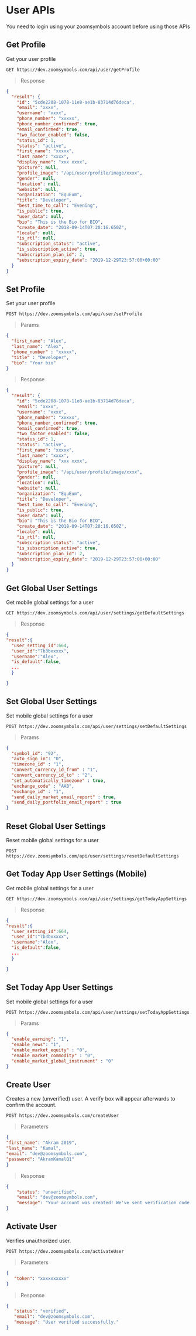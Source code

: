 

# User APIs

You need to login using your zoomsymbols account before using those APIs

## Get Profile

Get your user profile


```APIs
GET https://dev.zoomsymbols.com/api/user/getProfile
```

> Response

```json
{
  "result": {
    "id": "5cde2208-1078-11e8-ae1b-83714d76deca",
    "email": "xxxx",
    "username": "xxxx",
    "phone_number": "xxxxx",
    "phone_number_confirmed": true,
    "email_confirmed": true,
    "two_factor_enabled": false,
    "status_id": 1,
    "status": "active",
    "first_name": "xxxxx",
    "last_name": "xxxx",
    "display_name": "xxx xxxx",
    "picture": null,
    "profile_image": "/api/user/profile/image/xxxx",
    "gender": null,
    "location": null,
    "website": null,
    "organization": "EquEum",
    "title": "Developer",
    "best_time_to_call": "Evening",
    "is_public": true,
    "user_data": null,
    "bio": "This is the Bio for BIO",
    "create_date": "2018-09-14T07:20:16.650Z",
    "locale": null,
    "is_rtl": null,
    "subscription_status": "active",
    "is_subscription_active": true,
    "subscription_plan_id": 2,
    "subscription_expiry_date": "2019-12-29T23:57:00+00:00"
  }
}
```


## Set Profile

Set your user profile

```
POST https://dev.zoomsymbols.com/api/user/setProfile
```
> Params

```json
{
  "first_name": "Alex",
  "last_name": "Alex",
  "phone_number" : "xxxxx",
  "title" : "Developer",
  "bio": "Your bio"
}
```

> Response

```json
{
  "result": {
    "id": "5cde2208-1078-11e8-ae1b-83714d76deca",
    "email": "xxxx",
    "username": "xxxx",
    "phone_number": "xxxxx",
    "phone_number_confirmed": true,
    "email_confirmed": true,
    "two_factor_enabled": false,
    "status_id": 1,
    "status": "active",
    "first_name": "xxxxx",
    "last_name": "xxxx",
    "display_name": "xxx xxxx",
    "picture": null,
    "profile_image": "/api/user/profile/image/xxxx",
    "gender": null,
    "location": null,
    "website": null,
    "organization": "EquEum",
    "title": "Developer",
    "best_time_to_call": "Evening",
    "is_public": true,
    "user_data": null,
    "bio": "This is the Bio for BIO",
    "create_date": "2018-09-14T07:20:16.650Z",
    "locale": null,
    "is_rtl": null,
    "subscription_status": "active",
    "is_subscription_active": true,
    "subscription_plan_id": 2,
    "subscription_expiry_date": "2019-12-29T23:57:00+00:00"
  }
}
```

## Get Global User Settings

Get mobile global settings for a user


```APIs
GET https://dev.zoomsymbols.com/api/user/settings/getDefaultSettings
```

> Response

```json
{
"result":{
  "user_setting_id":664,
  "user_id":"7b3bxxxxx",
  "username":"Alex",
  "is_default":false,
  ...
  }

}
```
## Set Global User Settings

Set mobile global settings for a user



```APIs
POST https://dev.zoomsymbols.com/api/user/settings/setDefaultSettings
```

> Params

```json
{
  "symbol_id": "92",
  "auto_sign_in": "0",
  "timezone_id" : "1",
  "convert_currency_id_from" : "1",
  "convert_currency_id_to" : "2",
  "set_automatically_timezone" : true,
  "exchange_code" : "AAB",
  "exchange_id" : "1",
  "send_daily_market_email_report" : true,
  "send_daily_portfolio_email_report" : true    
}
```


## Reset Global User Settings

Reset mobile global settings for a user


```APIs
POST https://dev.zoomsymbols.com/api/user/settings/resetDefaultSettings
```


## Get Today App User Settings (Mobile)

Get mobile global settings for a user


```APIs
GET https://dev.zoomsymbols.com/api/user/settings/getTodayAppSettings
```

> Response

```json
{
"result":{
  "user_setting_id":664,
  "user_id":"7b3bxxxxx",
  "username":"Alex",
  "is_default":false,
  ...
  }

}
```

## Set Today App User Settings

Set mobile global settings for a user


```APIs
POST https://dev.zoomsymbols.com/api/user/settings/setTodayAppSettings
```

> Params

```json
{
  "enable_earning": "1",
  "enable_news": "1",
  "enable_market_equity" : "0",
  "enable_market_commodity" : "0",
  "enable_market_global_instrument" : "0"
}
```


## Create User

Creates a new (unverified) user. A verify box will appear afterwards to confirm the account.

```APIs
POST https://dev.zoomsymbols.com/createUser
```

> Parameters

```json
{
"first_name": "Akram 2019",
"last_name": "Kamal",
"email": "dev@zoomsymbols.com",
"password": "AkramKamalQ1"
}
```

> Response

```json
{
    "status": "unverified",
    "email": "dev@zoomsymbols.com",
    "message": "Your account was created! We've sent verification code to your e-mail. Enter it below to start using the app."
}
```

## Activate User

Verifies unauthorized user.

```APIs
POST https://dev.zoomsymbols.com/activateUser
```

> Parameters

```json
{
   "token": "xxxxxxxxxx"
}
```

> Response

```json
{
   "status": "verified",
   "email": "dev@zoomsymbols.com",
   "message": "User verified successfully."
}
```
